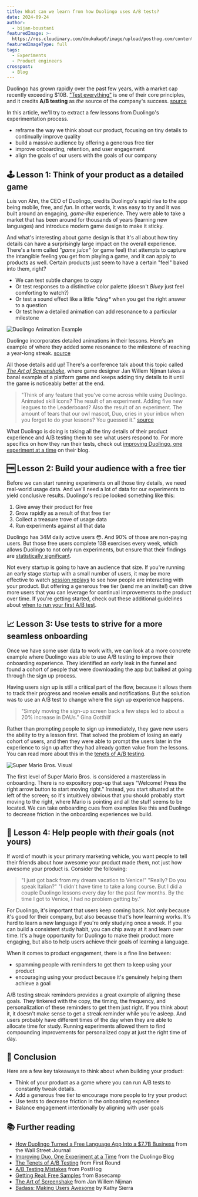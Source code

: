 ```yaml
---
title: What can we learn from how Duolingo uses A/B tests?
date: 2024-09-24
author:
  - bijan-boustani
featuredImage: >-
  https://res.cloudinary.com/dmukukwp6/image/upload/posthog.com/contents/images/blog/experiment-hog.jpg
featuredImageType: full
tags:
  - Experiments
  - Product engineers
crosspost:
  - Blog
---
```


Duolingo has grown rapidly over the past few years, with a market cap recently exceeding $10B. ["Test everything"](https://blog.duolingo.com/improving-duolingo-one-experiment-at-a-time/) is one of their core principles, and it credits **A/B testing** as _the_ source of the company's success. [source](https://www.youtube.com/watch?v=9KqrnBiyBQ8)

In this article, we'll try to extract a few lessons from Duolingo's experimentation process.

- reframe the way we think about our product, focusing on tiny details to continually improve quality
- build a massive audience by offering a generous free tier
- improve onboarding, retention, and user engagement
- align the goals of our users with the goals of our company

## 🕹️ Lesson 1: Think of your product as a detailed game

Luis von Ahn, the CEO of Duolingo, credits Duolingo's rapid rise to the app being mobile, free, and _fun_. In other words, it was easy to try and it was built around an engaging, _game-like_ experience. They were able to take a market that has been around for thousands of years (learning new languages) and introduce modern game design to make it sticky.

And what's interesting about game design is that it's all about how tiny details can have a surprisingly large impact on the overall experience. There's a term called _"game juice"_ (or game feel) that attempts to capture the intangible feeling you get from playing a game, and it can apply to products as well. Certain products just seem to have a certain "feel" baked into them, right?

- We can test subtle changes to copy
- Or test responses to a distinctive color palette (doesn't _Bluey_ just feel comforting to watch?)
- Or test a sound effect like a little _\*ding\*_ when you get the right answer to a question
- Or test how a detailed animation can add resonance to a particular milestone

![Duolingo Animation Example](https://res.cloudinary.com/dmukukwp6/image/upload/duo_animation_07292d1c86.gif)

Duolingo incorporates detailed animations in their lessons. Here's an example of where they added some resonance to the milestone of reaching a year-long streak. [source](https://blog.duolingo.com/world-character-visemes/)

All those details add up! There's a conference talk about this topic called [_The Art of Screenshake_](https://www.youtube.com/watch?v=AJdEqssNZ-U), where game designer Jan Willem Nijman takes a banal example of a platform game and keeps adding tiny details to it until the game is noticeably better at the end.

> "Think of any feature that you’ve come across while using Duolingo. Animated skill icons? The result of an experiment. Adding five new leagues to the Leaderboard? Also the result of an experiment. The amount of tears that our owl mascot, Duo, cries in your inbox when you forget to do your lessons? You guessed it." [source](https://blog.duolingo.com/improving-duolingo-one-experiment-at-a-time/)

What Duolingo is doing is taking all the tiny details of their product experience and A/B testing them to see what users respond to. For more specifics on how they run their tests, check out [improving Duolingo, one experiment at a time](https://blog.duolingo.com/improving-duolingo-one-experiment-at-a-time/) on their blog.

## 🆓 Lesson 2: Build your audience with a free tier

Before we can start running experiments on all those tiny details, we need real-world usage data. And we'll need a lot of data for our experiments to yield conclusive results. Duolingo's recipe looked something like this:

1. Give away their product for free
2. Grow rapidly as a result of that free tier
3. Collect a treasure trove of usage data
4. Run experiments against all that data

Duolingo has 34M daily active users 😳. And 90% of those are non-paying users. But those free users complete 13B exercises every week, which allows Duolingo to not only run experiments, but ensure that their findings are [statistically significant](https://posthog.com/docs/experiments/experiment-significance).

Not every startup is going to have an audience that size. If you're running an early stage startup with a small number of users, it may be more effective to watch [session replays](https://posthog.com/session-replay) to see how people are interacting with your product. But offering a generous free tier (send me an invite!) can drive more users that you can leverage for continual improvements to the product over time. If you're getting started, check out these additional guidelines about [when to run your first A/B test](https://posthog.com/product-engineers/how-to-do-ab-testing#when-to-run-your-first-ab-test).

## 📈 Lesson 3: Use tests to strive for a more seamless onboarding

Once we have some user data to work with, we can look at a more concrete example where Duolingo was able to use A/B testing to improve their onboarding experience. They identified an early leak in the funnel and found a cohort of people that were downloading the app but balked at going through the sign up process.

Having users sign up is still a critical part of the flow, because it allows them to track their progress and receive emails and notifications. But the solution was to use an A/B test to change where the sign up experience happens.

> "Simply moving the sign-up screen back a few steps led to about a 20% increase in DAUs." Gina Gotthilf

Rather than prompting people to sign up immediately, they gave new users the ability to try a lesson first. That solved the problem of losing an early cohort of users, and then they were able to prompt the users later in the experience to sign up after they had already gotten value from the lessons. You can read more about this in the [tenets of A/B testing](https://review.firstround.com/the-tenets-of-a-b-testing-from-duolingos-master-growth-hacker/).

![Super Mario Bros. Visual](https://res.cloudinary.com/dmukukwp6/image/upload/mario_onboarding_4d694891db.jpg)

The first level of Super Mario Bros. is considered a masterclass in onboarding. There is no expository pop-up that says "Welcome! Press the right arrow button to start moving right." Instead, you start situated at the left of the screen; so it's intuitively obvious that you should probably start moving to the right, where Mario is pointing and all the stuff seems to be located. We can take onboarding cues from examples like this and Duolingo to decrease friction in the onboarding experiences we build.

## 🎯 Lesson 4: Help people with _their_ goals (not yours)

If word of mouth is your primary marketing vehicle, you want people to tell their friends about how awesome your product made _them_, not just how awesome your product is. Consider the following:

> "I just got back from my dream vacation to Venice!"
> "Really? Do you speak Italian?"
> "I didn't have time to take a long course. But I did a couple Duolingo lessons every day for the past few months. By the time I got to Venice, I had no problem getting by."

For Duolingo, it's important that users keep coming back. Not only because it's good for their company, but also because that's how learning works. It's hard to learn a new language if you're only studying once a week. If you can build a consistent study habit, you can chip away at it and learn over time. It's a huge opportunity for Duolingo to make their product more engaging, but also to help users achieve their goals of learning a language.

When it comes to product engagement, there is a fine line between:

- spamming people with reminders to get them to keep using your product
- encouraging using your product because it's genuinely helping them achieve a goal

A/B testing streak reminders provides a great example of aligning these goals. They tinkered with the copy, the timing, the frequency, and personalization of these reminders to get them just right. If you think about it, it doesn't make sense to get a streak reminder while you're asleep. And users probably have different times of the day when they are able to allocate time for study. Running experiments allowed them to find compounding improvements for personalized copy at just the right time of day.

## 🏁 Conclusion

Here are a few key takeaways to think about when building your product:

- Think of your product as a game where you can run A/B tests to constantly tweak details.
- Add a generous free tier to encourage more people to try your product
- Use tests to decrease friction in the onboarding experience
- Balance engagement intentionally by aligning with user goals

## 📚 Further reading

- [How Duolingo Turned a Free Language App Into a $7.7B Business](https://www.youtube.com/watch?v=9KqrnBiyBQ8) from the Wall Street Journal
- [Improving Duo, One Experiment at a Time](https://blog.duolingo.com/improving-duolingo-one-experiment-at-a-time/) from the Duolingo Blog
- [The Tenets of A/B Testing](https://review.firstround.com/the-tenets-of-a-b-testing-from-duolingos-master-growth-hacker/) from First Round
- [A/B Testing Mistakes](https://posthog.com/product-engineers/ab-testing-mistakes) from PostHog
- [Getting Real: Free Samples](https://basecamp.com/gettingreal/12.1-free-samples) from Basecamp
- [The Art of Screenshake](https://www.youtube.com/watch?v=AJdEqssNZ-U) from Jan Willem Nijman
- [Badass: Making Users Awesome](https://www.amazon.com/Badass-Making-Awesome-Kathy-Sierra/dp/1491919019) by Kathy Sierra
